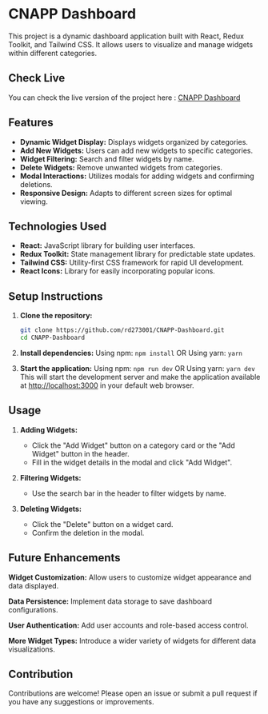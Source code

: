 # CNAPP Dashboard

This project is a dynamic dashboard application built with React, Redux Toolkit, and Tailwind CSS. It allows users to visualize and manage widgets within different categories.

## Check Live

You can check the live version of the project here : [CNAPP Dashboard](https://cnapp-dashboard1.netlify.app/)

## Features

- **Dynamic Widget Display:**  Displays widgets organized by categories.
- **Add New Widgets:** Users can add new widgets to specific categories.
- **Widget Filtering:**  Search and filter widgets by name.
- **Delete Widgets:**  Remove unwanted widgets from categories.
- **Modal Interactions:** Utilizes modals for adding widgets and confirming deletions.
- **Responsive Design:**  Adapts to different screen sizes for optimal viewing.

## Technologies Used

- **React:** JavaScript library for building user interfaces.
- **Redux Toolkit:** State management library for predictable state updates.
- **Tailwind CSS:** Utility-first CSS framework for rapid UI development.
- **React Icons:** Library for easily incorporating popular icons.

## Setup Instructions

1. **Clone the repository:**

   ```bash
   git clone https://github.com/rd273001/CNAPP-Dashboard.git
   cd CNAPP-Dashboard
   ```

2. **Install dependencies:**
   Using npm: ```npm install```
   OR
   Using yarn: ```yarn```

3. **Start the application:**
   Using npm: ```npm run dev```
   OR
   Using yarn: ```yarn dev```
This will start the development server and make the application available at <http://localhost:3000> in your default web browser.

## Usage

1. **Adding Widgets:**

   - Click the "Add Widget" button on a category card or the "Add Widget" button in the header.
   - Fill in the widget details in the modal and click "Add Widget".

2. **Filtering Widgets:**

   - Use the search bar in the header to filter widgets by name.

3. **Deleting Widgets:**

   - Click the "Delete" button on a widget card.
   - Confirm the deletion in the modal.

## Future Enhancements

**Widget Customization:** Allow users to customize widget appearance and data displayed.

**Data Persistence:** Implement data storage to save dashboard configurations.

**User Authentication:** Add user accounts and role-based access control.

**More Widget Types:** Introduce a wider variety of widgets for different data visualizations.

## Contribution

Contributions are welcome! Please open an issue or submit a pull request if you have any suggestions or improvements.
